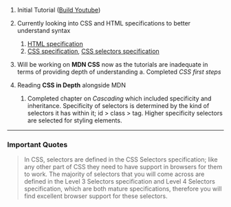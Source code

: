 1. Initial Tutorial ([Build Youtube](https://www.youtube.com/watch?v=G3e-cpL7ofc)) 

2. Currently looking into CSS and HTML specifications to better understand syntax
   1.  [HTML specification](https://html.spec.whatwg.org/#metadata-content)
   2.  [CSS specification](https://developer.mozilla.org/en-US/docs/Web/CSS/Reference), [CSS selectors specification](https://drafts.csswg.org/selectors-4/#syntax)

3. Will be working on **MDN CSS** now as the tutorials are inadequate in terms of providing depth of understanding
a. Completed *CSS first steps*

4. Reading **CSS in Depth** alongside MDN
   1. Completed chapter on *Cascading* which included specificity and inheritance. Specificity of selectors is determined by the kind of selectors it has within it; id > class > tag. Higher specificity selectors are selected for styling elements.

---
### Important Quotes
> In CSS, selectors are defined in the CSS Selectors specification; like any other part of CSS they need to have support in browsers for them to work. The majority of selectors that you will come across are defined in the Level 3 Selectors specification and Level 4 Selectors specification, which are both mature specifications, therefore you will find excellent browser support for these selectors.

